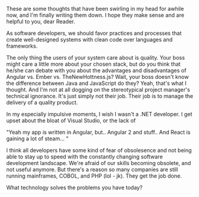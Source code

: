 These are some thoughts that have been swirling in my head for awhile now, and I'm finally writing them down. I hope they make sense and are helpful to you, dear Reader.

As software developers, we should favor practices and processes that create well-designed systems with clean code over languages and frameworks.

The only thing the users of your system care about is quality. Your boss might care a little more about your chosen stack, but do you think that he/she can debate with you about the advantages and disadvantages of Angular vs. Ember vs. TheNewHottness.js? Wait, your boss doesn't know the difference between Java and JavaScript do they? Yeah, that's what I thought. And I'm not at all dogging on the stereotypical project manager's technical ignorance. It's just simply not their job. Their job is to manage the delivery of a quality product.

In my especially impulsive moments, I wish I wasn't a .NET developer. I get upset about the bloat of Visual Studio, or the lack of

"Yeah my app is written in Angular, but.. Angular 2 and stuff.. And React is gaining a lot of steam... "

I think all developers have some kind of fear of obsolesence and not being able to stay up to speed with the constantly changing software development landscape. We're afraid of our skills becoming obsolete, and not useful anymore. But there's a reason so many companies are still running mainframes, COBOL, and PHP (lol - jk). They get the job done.

What technology solves the problems you have today?
